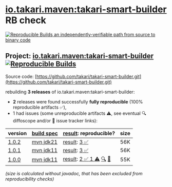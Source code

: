 [io.takari.maven:takari-smart-builder](https://central.sonatype.com/artifact/io.takari.maven/takari-smart-builder/versions) RB check
=======

[![Reproducible Builds](https://reproducible-builds.org/images/logos/rb.svg) an independently-verifiable path from source to binary code](https://reproducible-builds.org/)

## Project: [io.takari.maven:takari-smart-builder](https://central.sonatype.com/artifact/io.takari.maven/takari-smart-builder/versions) [![Reproducible Builds](https://img.shields.io/endpoint?url=https://raw.githubusercontent.com/jvm-repo-rebuild/reproducible-central/master/content/io/takari/maven/takari-smart-builder/badge.json)](https://github.com/jvm-repo-rebuild/reproducible-central/blob/master/content/io/takari/maven/takari-smart-builder/README.md)

Source code: [https://github.com/takari/takari-smart-builder.git](https://github.com/takari/takari-smart-builder.git)

rebuilding **3 releases** of io.takari.maven:takari-smart-builder:
- **2** releases were found successfully **fully reproducible** (100% reproducible artifacts :white_check_mark:),
- 1 had issues (some unreproducible artifacts :warning:, see eventual :mag: diffoscope and/or :memo: issue tracker links):

| version | [build spec](/BUILDSPEC.md) | [result](https://reproducible-builds.org/docs/jvm/): reproducible? | size |
| -- | --------- | ------ | -- |
| [1.0.2](https://central.sonatype.com/artifact/io.takari.maven/takari-smart-builder/1.0.2/pom) | [mvn jdk21](takari-smart-builder-1.0.2.buildspec) | [result](takari-smart-builder-1.0.2.buildinfo): [3 :white_check_mark: ](takari-smart-builder-1.0.2.buildcompare) | 56K |
| [1.0.1](https://central.sonatype.com/artifact/io.takari.maven/takari-smart-builder/1.0.1/pom) | [mvn jdk11](takari-smart-builder-1.0.1.buildspec) | [result](takari-smart-builder-1.0.1.buildinfo): [3 :white_check_mark: ](takari-smart-builder-1.0.1.buildcompare) | 56K |
| [1.0.0](https://central.sonatype.com/artifact/io.takari.maven/takari-smart-builder/1.0.0/pom) | [mvn jdk11](takari-smart-builder-1.0.0.buildspec) | [result](takari-smart-builder-1.0.0.buildinfo): [2 :white_check_mark:  1 :warning:](takari-smart-builder-1.0.0.buildcompare) [:mag:](takari-smart-builder-1.0.0.diffoscope) [:memo:](https://github.com/takari/takari-lifecycle/issues/171) | 55K |

<i>(size is calculated without javadoc, that has been excluded from reproducibility checks)</i>
